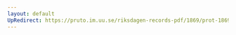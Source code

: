 ```yaml
---
layout: default
UpRedirect: https://pruto.im.uu.se/riksdagen-records-pdf/1869/prot-1869--fk--210/prot-1869--fk--210_005.pdf
---
```

